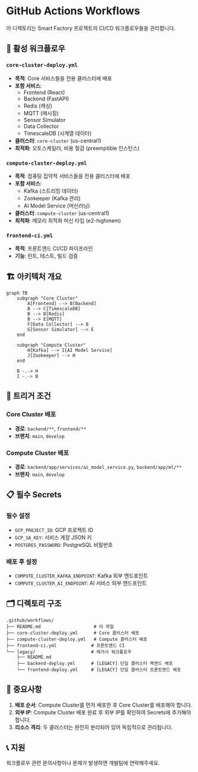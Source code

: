 # GitHub Actions Workflows

이 디렉토리는 Smart Factory 프로젝트의 CI/CD 워크플로우들을 관리합니다.

## 🚀 활성 워크플로우

### `core-cluster-deploy.yml`
- **목적**: Core 서비스들을 전용 클러스터에 배포
- **포함 서비스**: 
  - Frontend (React)
  - Backend (FastAPI)
  - Redis (캐싱)
  - MQTT (메시징)
  - Sensor Simulator
  - Data Collector
  - TimescaleDB (시계열 데이터)
- **클러스터**: `core-cluster` (us-central1)
- **최적화**: 오토스케일러, 비용 절감 (preemptible 인스턴스)

### `compute-cluster-deploy.yml`
- **목적**: 컴퓨팅 집약적 서비스들을 전용 클러스터에 배포
- **포함 서비스**:
  - Kafka (스트리밍 데이터)
  - Zookeeper (Kafka 관리)
  - AI Model Service (머신러닝)
- **클러스터**: `compute-cluster` (us-central1)
- **최적화**: 메모리 최적화 머신 타입 (e2-highmem)

### `frontend-ci.yml`
- **목적**: 프론트엔드 CI/CD 파이프라인
- **기능**: 린트, 테스트, 빌드 검증

## 🏗️ 아키텍처 개요

```mermaid
graph TB
    subgraph "Core Cluster"
        A[Frontend] --> B[Backend]
        B --> C[TimescaleDB]
        B --> D[Redis]
        B --> E[MQTT]
        F[Data Collector] --> B
        G[Sensor Simulator] --> E
    end
    
    subgraph "Compute Cluster"
        H[Kafka] --> I[AI Model Service]
        J[Zookeeper] --> H
    end
    
    B -.-> H
    I -.-> B
```

## 🔧 트리거 조건

### Core Cluster 배포
- **경로**: `backend/**`, `frontend/**`
- **브랜치**: `main`, `develop`

### Compute Cluster 배포
- **경로**: `backend/app/services/ai_model_service.py`, `backend/app/ml/**`
- **브랜치**: `main`, `develop`

## 📋 필수 Secrets

### 필수 설정
- `GCP_PROJECT_ID`: GCP 프로젝트 ID
- `GCP_SA_KEY`: 서비스 계정 JSON 키
- `POSTGRES_PASSWORD`: PostgreSQL 비밀번호

### 배포 후 설정
- `COMPUTE_CLUSTER_KAFKA_ENDPOINT`: Kafka 외부 엔드포인트
- `COMPUTE_CLUSTER_AI_ENDPOINT`: AI 서비스 외부 엔드포인트

## 🗂️ 디렉토리 구조

```
.github/workflows/
├── README.md                    # 이 파일
├── core-cluster-deploy.yml      # Core 클러스터 배포
├── compute-cluster-deploy.yml   # Compute 클러스터 배포
├── frontend-ci.yml             # 프론트엔드 CI
└── legacy/                     # 레거시 워크플로우
    ├── README.md
    ├── backend-deploy.yml      # [LEGACY] 단일 클러스터 백엔드 배포
    └── frontend-deploy.yml     # [LEGACY] 단일 클러스터 프론트엔드 배포
```

## 🚨 중요사항

1. **배포 순서**: Compute Cluster를 먼저 배포한 후 Core Cluster를 배포해야 합니다.
2. **외부 IP**: Compute Cluster 배포 완료 후 외부 IP를 확인하여 Secrets에 추가해야 합니다.
3. **리소스 격리**: 두 클러스터는 완전히 분리되어 있어 독립적으로 관리됩니다.

## 📞 지원

워크플로우 관련 문의사항이나 문제가 발생하면 개발팀에 연락해주세요.
